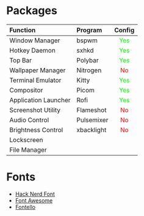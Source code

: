 # Packages

Function | Program |Config
:-|:-|:-:
Window Manager|bspwm|<span style="color:lime">Yes</span>
Hotkey Daemon|sxhkd|<span style="color:lime">Yes</span>
Top Bar|Polybar|<span style="color:lime">Yes</span>
Wallpaper Manager|Nitrogen|<span style="color:red">No</span>
Terminal Emulator|Kitty|<span style="color:lime">Yes</span>
Compositor|Picom|<span style="color:lime">Yes</span>
Application Launcher|Rofi|<span style="color:lime">Yes</span>
Screenshot Utility|Flameshot|<span style="color:red">No</span>
Audio Control|Pulsemixer|<span style="color:red">No</span>
Brightness Control|xbacklight|<span style="color:red">No</span>
Lockscreen|
File Manager|

# Fonts

- [Hack Nerd Font](https://www.nerdfonts.com/)
- [Font Awesome](https://fontawesome.com/)
- [Fontello](https://fontello.com)
